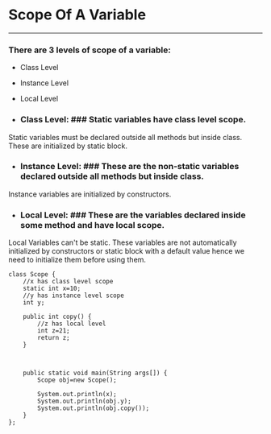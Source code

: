 # Scope Of A Variable

----

### There are 3 levels of scope of a variable: ###

- Class Level
- Instance Level
- Local Level

- ### Class Level: ### Static variables have class level scope.
Static variables must be declared outside all methods but inside class.
These are initialized by static block.

- ### Instance Level: ### These are the non-static variables declared outside all methods but inside class.
Instance variables are initialized by constructors.

- ### Local Level: ### These are the variables declared inside some method and have local scope.
Local Variables can't be static.
These variables are not automatically initialized by constructors or static block with a default value hence we need to initialize them before using them.

````
class Scope {
	//x has class level scope
	static int x=10;
	//y has instance level scope
	int y;
	
	public int copy() {
		//z has local level 
		int z=21;
		return z;
	}
	
	
	
	public static void main(String args[]) {
		Scope obj=new Scope();
		
		System.out.println(x);
		System.out.println(obj.y);
		System.out.println(obj.copy());
	}
};
````


